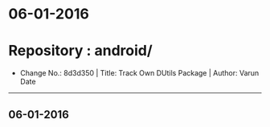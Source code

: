 06-01-2016
==========

# Repository : android/
- Change No.: 8d3d350 | Title: Track Own DUtils Package | Author: Varun Date 



----------
06-01-2016
----------

